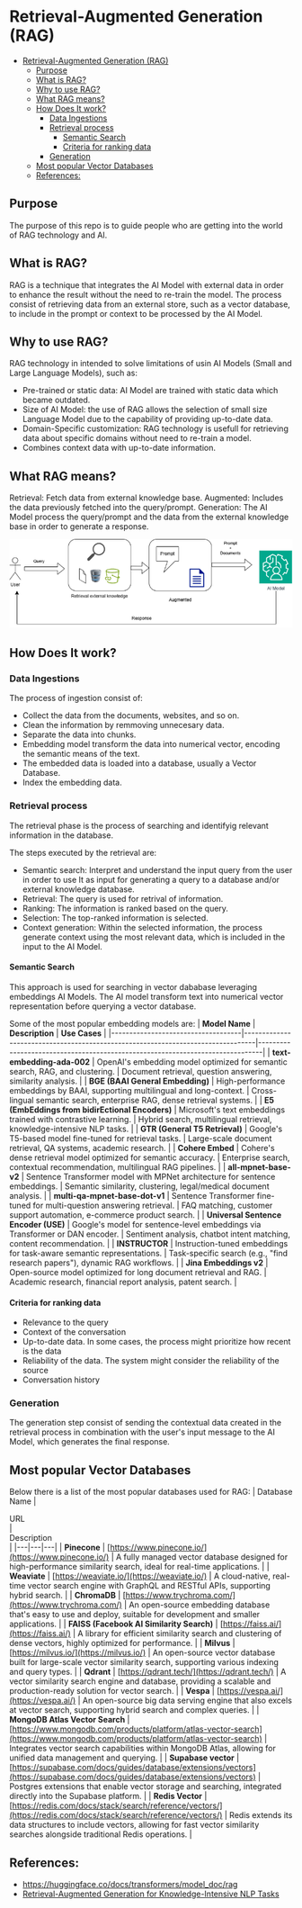 # Retrieval-Augmented Generation (RAG)

- [Retrieval-Augmented Generation (RAG)](#retrieval-augmented-generation-rag)
  - [Purpose](#purpose)
  - [What is RAG?](#what-is-rag)
  - [Why to use RAG?](#why-to-use-rag)
  - [What RAG means?](#what-rag-means)
  - [How Does It work?](#how-does-it-work)
    - [Data Ingestions](#data-ingestions)
    - [Retrieval process](#retrieval-process)
      - [Semantic Search](#semantic-search)
      - [Criteria for ranking data](#criteria-for-ranking-data)
    - [Generation](#generation)
  - [Most popular Vector Databases](#most-popular-vector-databases)
  - [References:](#references)
  

## Purpose

The purpose of this repo is to guide people who are getting into the world of RAG technology and AI.

## What is RAG?

RAG is a technique that integrates the AI Model with external data in order to enhance the result without the need to re-train the model.
The process consist of retrieving data from an external store, such as a vector database, to include in the prompt or context to be processed by the AI Model.

## Why to use RAG?

RAG technology in intended to solve limitations of usin AI Models (Small and Large Language Models), such as:

- Pre-trained or static data: AI Model are trained with static data which became outdated.
- Size of AI Model: the use of RAG allows the selection of small size Language Model due to the capability of providing up-to-date data.
- Domain-Specific customization: RAG technology is usefull for retrieving data about specific domains without need to re-train a model.
- Combines context data with up-to-date information.

## What RAG means?

Retrieval:  Fetch data from external knowledge base.
Augmented:  Includes the data previously fetched into the query/prompt.
Generation: The AI Model process the query/prompt and the data from the external knowledge base in order to generate a response.

![rag.png](./diagrams/rag.png)

## How Does It work?

### Data Ingestions

The process of ingestion consist of:
- Collect the data from the documents, websites, and so on.
- Clean the information by remmoving unnecesary data.
- Separate the data into chunks. 
- Embedding model transform the data into numerical vector, encoding the semantic means of the text.
- The embedded data is loaded into a database, usually a Vector Database.
- Index the embedding data.

### Retrieval process

The retrieval phase is the process of searching and identifyig relevant information in the database. 

The steps executed by the retrieval are:
- Semantic search: Interpret and understand the input query from the user in order to use It as input for generating a query to a database and/or external knowledge database.
- Retrieval: The query is used for retrival of information.
- Ranking: The information is ranked based on the query.
- Selection: The top-ranked information is selected.
- Context generation: Within the selected information, the process generate context using the most relevant data, which is included in the input to the AI Model.

#### Semantic Search

This approach is used for searching in vector dababase leveraging embeddings AI Models. The AI model transform text into numerical vector representation before querying a vector database.

Some of the most popular embedding models are:
| **Model Name**                     | **Description**                                                                 | **Use Cases**                                                                 |
|------------------------------------|---------------------------------------------------------------------------------|-------------------------------------------------------------------------------|
| **text-embedding-ada-002**         | OpenAI's embedding model optimized for semantic search, RAG, and clustering.    | Document retrieval, question answering, similarity analysis.                  |
| **BGE (BAAI General Embedding)**   | High-performance embeddings by BAAI, supporting multilingual and long-context. | Cross-lingual semantic search, enterprise RAG, dense retrieval systems.       |
| **E5 (EmbEddings from bidirEctional Encoders)** | Microsoft's text embeddings trained with contrastive learning.               | Hybrid search, multilingual retrieval, knowledge-intensive NLP tasks.         |
| **GTR (General T5 Retrieval)**     | Google's T5-based model fine-tuned for retrieval tasks.                        | Large-scale document retrieval, QA systems, academic research.                |
| **Cohere Embed**                   | Cohere's dense retrieval model optimized for semantic accuracy.                | Enterprise search, contextual recommendation, multilingual RAG pipelines.     |
| **all-mpnet-base-v2**              | Sentence Transformer model with MPNet architecture for sentence embeddings.   | Semantic similarity, clustering, legal/medical document analysis.            |
| **multi-qa-mpnet-base-dot-v1**     | Sentence Transformer fine-tuned for multi-question answering retrieval.        | FAQ matching, customer support automation, e-commerce product search.        |
| **Universal Sentence Encoder (USE)** | Google's model for sentence-level embeddings via Transformer or DAN encoder.  | Sentiment analysis, chatbot intent matching, content recommendation.          |
| **INSTRUCTOR**                     | Instruction-tuned embeddings for task-aware semantic representations.          | Task-specific search (e.g., "find research papers"), dynamic RAG workflows.   |
| **Jina Embeddings v2**             | Open-source model optimized for long document retrieval and RAG.               | Academic research, financial report analysis, patent search.                 |
  
#### Criteria for ranking data

- Relevance to the query
- Context of the conversation
- Up-to-date data. In some cases, the process might prioritize how recent is the data
- Reliability of the data. The system might consider the reliability of the source
- Conversation history

### Generation 

The generation step consist of sending the contextual data created in the retrieval process in combination with the user's input message to the AI Model, which generates the final response.

## Most popular Vector Databases

Below there is a list of the most popular databases used for RAG:
| Database Name | <div style="width: 50px">URL</div> | <div style="width: 150px">Description</div> |
|---|---|---|
| **Pinecone** | [https://www.pinecone.io/](https://www.pinecone.io/) | A fully managed vector database designed for high-performance similarity search, ideal for real-time applications. |
| **Weaviate** | [https://weaviate.io/](https://weaviate.io/) | A cloud-native, real-time vector search engine with GraphQL and RESTful APIs, supporting hybrid search. |
| **ChromaDB** | [https://www.trychroma.com/](https://www.trychroma.com/) | An open-source embedding database that's easy to use and deploy, suitable for development and smaller applications. |
| **FAISS (Facebook AI Similarity Search)** | [https://faiss.ai/](https://faiss.ai/) | A library for efficient similarity search and clustering of dense vectors, highly optimized for performance. |
| **Milvus** | [https://milvus.io/](https://milvus.io/) | An open-source vector database built for large-scale vector similarity search, supporting various indexing and query types. |
| **Qdrant** | [https://qdrant.tech/](https://qdrant.tech/) | A vector similarity search engine and database, providing a scalable and production-ready solution for vector search. |
| **Vespa** | [https://vespa.ai/](https://vespa.ai/) | An open-source big data serving engine that also excels at vector search, supporting hybrid search and complex queries. |
| **MongoDB Atlas Vector Search** | [https://www.mongodb.com/products/platform/atlas-vector-search](https://www.mongodb.com/products/platform/atlas-vector-search) | Integrates vector search capabilities within MongoDB Atlas, allowing for unified data management and querying. |
| **Supabase vector** | [https://supabase.com/docs/guides/database/extensions/vectors](https://supabase.com/docs/guides/database/extensions/vectors) | Postgres extensions that enable vector storage and searching, integrated directly into the Supabase platform. |
| **Redis Vector** | [https://redis.com/docs/stack/search/reference/vectors/](https://redis.com/docs/stack/search/reference/vectors/) | Redis extends its data structures to include vectors, allowing for fast vector similarity searches alongside traditional Redis operations. |


## References:

- https://huggingface.co/docs/transformers/model_doc/rag
- [Retrieval-Augmented Generation for Knowledge-Intensive NLP Tasks](https://arxiv.org/abs/2005.11401)